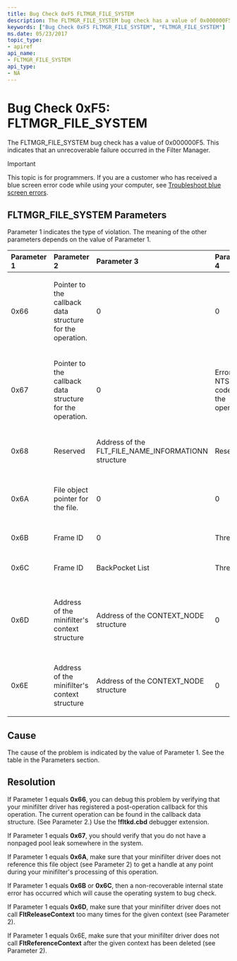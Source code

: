 ```yaml
---
title: Bug Check 0xF5 FLTMGR_FILE_SYSTEM
description: The FLTMGR_FILE_SYSTEM bug check has a value of 0x000000F5. This indicates that an unrecoverable failure occurred in the Filter Manager.
keywords: ["Bug Check 0xF5 FLTMGR_FILE_SYSTEM", "FLTMGR_FILE_SYSTEM"]
ms.date: 05/23/2017
topic_type:
- apiref
api_name:
- FLTMGR_FILE_SYSTEM
api_type:
- NA
---
```


# Bug Check 0xF5: FLTMGR\_FILE\_SYSTEM


The FLTMGR\_FILE\_SYSTEM bug check has a value of 0x000000F5. This indicates that an unrecoverable failure occurred in the Filter Manager.

> [!IMPORTANT]
> This topic is for programmers. If you are a customer who has received a blue screen error code while using your computer, see [Troubleshoot blue screen errors](https://www.windows.com/stopcode).


## FLTMGR\_FILE\_SYSTEM Parameters


Parameter 1 indicates the type of violation. The meaning of the other parameters depends on the value of Parameter 1.

<table>
<colgroup>
<col width="20%" />
<col width="20%" />
<col width="20%" />
<col width="20%" />
<col width="20%" />
</colgroup>
<thead>
<tr class="header">
<th align="left">Parameter 1</th>
<th align="left">Parameter 2</th>
<th align="left">Parameter 3</th>
<th align="left">Parameter 4</th>
<th align="left">Cause of error</th>
</tr>
</thead>
<tbody>
<tr class="odd">
<td align="left"><p>0x66</p></td>
<td align="left"><p>Pointer to the callback data structure for the operation.</p></td>
<td align="left"><p>0</p></td>
<td align="left"><p>0</p></td>
<td align="left"><p>The minifilter returned FLT_PREOP_SUCCESS_WITH_CALLBACK or FLT_PREOP_SYNCHRONIZE from a preoperation callback, but did not register a corresponding postoperation callback.</p></td>
</tr>
<tr class="even">
<td align="left"><p>0x67</p></td>
<td align="left"><p>Pointer to the callback data structure for the operation.</p></td>
<td align="left"><p>0</p></td>
<td align="left"><p>Error NTSTATUS code for the operation</p></td>
<td align="left"><p>An internal object ran out of space, and the system is unable to allocate new space.</p></td>
</tr>
<tr class="odd">
<td align="left"><p>0x68</p></td>
<td align="left"><p>Reserved</p></td>
<td align="left"><p>Address of the FLT_FILE_NAME_INFORMATIONN structure</p></td>
<td align="left"><p>Reserved</p></td>
<td align="left"><p>A FLT_FILE_NAME_INFORMATION structure was dereferenced too many times.</p></td>
</tr>
<tr class="even">
<td align="left"><p>0x6A</p></td>
<td align="left"><p>File object pointer for the file.</p></td>
<td align="left"><p>0</p></td>
<td align="left"><p>0</p></td>
<td align="left"><p>The file-open or file-create request could not be canceled, because one or more handles have been created for the file.</p></td>
</tr>
<tr class="odd">
<td align="left"><p>0x6B</p></td>
<td align="left"><p>Frame ID</p></td>
<td align="left"><p>0</p></td>
<td align="left"><p>Thread</p></td>
<td align="left"><p>Invalid BACKPOCKET IRPCTRL state.</p></td>
</tr>
<tr class="even">
<td align="left"><p>0x6C</p></td>
<td align="left"><p>Frame ID</p></td>
<td align="left"><p>BackPocket List</p></td>
<td align="left"><p>Thread</p></td>
<td align="left"><p>Too many nested PageFaults for BACKPOCKETED IRPCTR.</p></td>
</tr>
<tr class="odd">
<td align="left"><p>0x6D</p></td>
<td align="left"><p>Address of the minifilter's context structure</p></td>
<td align="left"><p>Address of the CONTEXT_NODE structure</p></td>
<td align="left"><p>0</p></td>
<td align="left"><p>The context structure was dereferenced too many times. This means that the reference count on the Filter Manager's CONTEXT_NODE structure went to zero while it was still attached to its associated object.</p></td>
</tr>
<tr class="even">
<td align="left"><p>0x6E</p></td>
<td align="left"><p>Address of the minifilter's context structure</p></td>
<td align="left"><p>Address of the CONTEXT_NODE structure</p></td>
<td align="left"><p>0</p></td>
<td align="left"><p>The context structure was referenced after being freed.</p></td>
</tr>
</tbody>
</table>

 

## Cause

The cause of the problem is indicated by the value of Parameter 1. See the table in the Parameters section.

## Resolution

If Parameter 1 equals **0x66**, you can debug this problem by verifying that your minifilter driver has registered a post-operation callback for this operation. The current operation can be found in the callback data structure. (See Parameter 2.) Use the **!fltkd.cbd** debugger extension.

If Parameter 1 equals **0x67**, you should verify that you do not have a nonpaged pool leak somewhere in the system.

If Parameter 1 equals **0x6A**, make sure that your minifilter driver does not reference this file object (see Parameter 2) to get a handle at any point during your minifilter's processing of this operation.

If Parameter 1 equals **0x6B** or **0x6C**, then a non-recoverable internal state error has occurred which will cause the operating system to bug check.

If Parameter 1 equals **0x6D**, make sure that your minifilter driver does not call **FltReleaseContext** too many times for the given context (see Parameter 2).

If Parameter 1 equals 0x6E, make sure that your minifilter driver does not call **FltReferenceContext** after the given context has been deleted (see Parameter 2).

 

 




